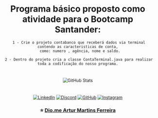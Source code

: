 

<div align="center">

# Programa básico proposto como atividade para o Bootcamp Santander:
     
     1 - Crie o projeto contabanco que receberá dados via terminal contendo as caracteristicas de conta,
      como: numero , agência, nome e saldo.
     
     2 - Dentro do projeto cria a classe ContaTerminal.java para realizar toda a codificação do nosso programa.
# 

#

#

</div>










<div align="center">

![GitHub Stats](https://github-readme-stats.vercel.app/api?username=ferreiraarm&theme=transparent&bg_color=000&border_color=30A3DC&show_icons=true&icon_color=30A3DC&title_color=E94D5F&text_color=FFF)

#

[![LinkedIn](https://img.shields.io/badge/LinkedIn-0077B5?style=for-the-badge&logo=linkedin&logoColor=white)](https://www.linkedin.com/in/artur-martins-ferreira-642602287/)
[![Discord](https://img.shields.io/badge/Discord-7289DA?style=for-the-badge&logo=discord&logoColor=white)](https://discord.com/channels/@armferreira/)
[![GitHub](https://img.shields.io/badge/GitHub-100000?style=for-the-badge&logo=github&logoColor=white)](https://github.com/ferreiraarm)
[![Instagram](https://img.shields.io/badge/-Instagram-%23E4405F?style=for-the-badge&logo=instagram&logoColor=white)](https://www.instagram.com/armferreira/)

</div>

<div align = "center">

###  ⭐ [Dio.me Artur Martins Ferreira](https://www.dio.me/users/artur_turkis)

</div>
